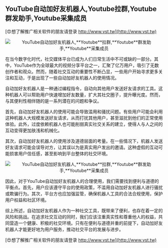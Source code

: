 ## **YouTube自动加好友机器人,**Youtube**拉群,**Youtube**群发助手,**Youtube**采集成员**

[😍想了解推广相关软件的朋友请登录 http://www.vst.tw](http://www.vst.tw)

 <center><img src="https://vst.tw/MP4/tuiguang/png/4.png" alt="YouTube自动加好友机器人,**Youtube**拉群,**Youtube**群发助手,**Youtube**采集成员"></center>

在当今数字化时代，社交媒体平台已成为人们日常生活中不可或缺的一部分。其中，YouTube作为全球最大的视频分享平台之一，汇聚了亿万用户，吸引了无数创作者和观众。然而，随着社交互动的重要性不断凸显，一些用户开始寻求更多关注和互动，于是出现了一些自动加好友机器人的使用情况。

自动加好友机器人是一种通过编程指令，自动向其他用户发送好友请求的工具。这种机器人可以帮助用户快速增加好友数量，扩大其社交圈子，提升曝光度。然而，与其便利性相伴随的是一系列潜在的问题和争议。

首先，自动加好友机器人的使用可能会导致滥用和骚扰问题。有些用户可能会利用这种机器人大规模发送好友请求，从而打扰其他用户，甚至滋扰到他们的正常使用体验。此外，过度依赖机器人也可能削弱真实社交关系的建立，使得人与人之间的互动变得更加肤浅和机械化。

其次，自动加好友机器人的使用涉及道德层面的考量。在一些情况下，机器人发送好友请求可能会误导对方，让其误以为是真实用户发出的邀请。这种虚假的互动可能损害用户信任感，甚至影响到平台整体的社交环境。

 <center><img src="https://vst.tw/MP4/tuiguang/png/6.png" alt="YouTube自动加好友机器人,**Youtube**拉群,**Youtube**群发助手,**Youtube**采集成员"></center>

因此，对于YouTube自动加好友机器人的合理使用，我们需要找到便利与道德的平衡点。首先，用户应该遵守平台的使用政策，不滥用自动加好友机器人进行骚扰或欺骗行为。其次，平台方也应加强监管，确保机器人工具的合法合规使用，保护用户权益和社区环境。

综上所述，自动加好友机器人作为一种社交工具，既带来了便利，也存在着一定的风险和挑战。在追求社交互动的同时，我们应该注重真实性和尊重他人的权益，共同营造一个健康、积极的社交环境。只有在便利与道德并重的前提下，自动加好友机器人才能更好地为用户服务，推动社交平台的发展与进步。

[😍想了解推广相关软件的朋友请登录 http://www.vst.tw](http://www.vst.tw)



